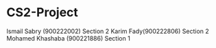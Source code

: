 # CS2-Project
Ismail Sabry (900222002) Section 2
Karim Fady(900222806) Section 2
Mohamed Khashaba (900221886) Section 1
